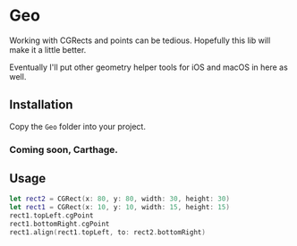 # Geo

Working with CGRects and points can be tedious. Hopefully this lib will make it a little better.

Eventually I'll put other geometry helper tools for iOS and macOS in here as well.

## Installation
Copy the ```Geo``` folder into your project.

### Coming soon, Carthage.

## Usage
```swift
let rect2 = CGRect(x: 80, y: 80, width: 30, height: 30)                 // {x 80 y 80 w 30 h 30}
let rect1 = CGRect(x: 10, y: 10, width: 15, height: 15)                 // {x 10 y 10 w 15 h 15}
rect1.topLeft.cgPoint                                                   // {x 10 y 10} 
rect1.bottomRight.cgPoint                                               // {x 25 y 25}
rect1.align(rect1.topLeft, to: rect2.bottomRight)                       // {x 110 y 110 w 15 h 15}
```
